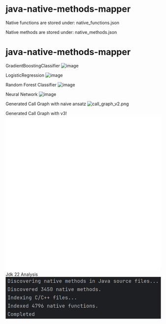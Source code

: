 ﻿# java-native-methods-mapper

Native functions are stored under: native_functions.json

Native methods are stored under: native_methods.json
 
# java-native-methods-mapper

GradientBoostingClassifier
![image](https://github.com/user-attachments/assets/2d3e9b7c-5268-46ee-9469-44ea6bc899b4)

LogisticRegression
![image](https://github.com/user-attachments/assets/d82e71d6-0602-430a-94a0-eff3035185ef)

Random Forest Classifier
![image](https://github.com/user-attachments/assets/7e452fdc-b25a-45ce-b28b-9dac76c07890)

Neural Network
![image](https://github.com/user-attachments/assets/cb60704e-9d96-4de3-883a-ea740ea06fbd)

Generated Call Graph with naive ansatz
![call_graph_v2.png](generate_call_graph/call_graph_v2.png)

Generated Call Graph with v3!
![call_graph.png](generate_call_graph/call_graph.png)
Jdk 22 Analysis
![img.png](img.png)

